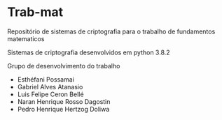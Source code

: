 # Trab-mat
Repositório de sistemas de criptografia para o trabalho de fundamentos matematicos 


Sistemas de criptografia desenvolvidos em python 3.8.2

Grupo de desenvolvimento do trabalho

* Esthéfani Possamai 
* Gabriel Alves Atanasio
* Luis Felipe Ceron Bellé
* Naran Henrique Rosso Dagostin
* Pedro Henrique Hertzog Doliwa
